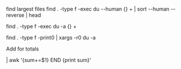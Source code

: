 find largest files
find . -type f -exec du --human {} + | sort --human --reverse | head

find . -type f -exec du -a {} +

find . -type f -print0 | xargs -r0 du -a

Add for totals

| awk '{sum+=$1} END {print sum}'